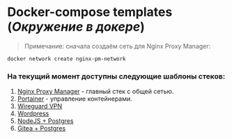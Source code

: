 # Docker-compose templates (*Окружение в докере*)

> Примечание: сначала создаём сеть для Nginx Proxy Manager:

 ``docker network create nginx-pm-network``

### На текущий момент доступны следующие шаблоны стеков:
1. [Nginx Proxy Manager](https://github.com/twent/docker-compose-templates/tree/main/nginx-pm/) - главный стек с общей сетью.
2. [Portainer](https://github.com/twent/docker-compose-templates/tree/main/portainer) - управление контейнерами.
3. [Wireguard VPN](https://github.com/twent/docker-compose-templates/tree/main/wireguard)
4. [Wordpress](https://github.com/twent/docker-compose-templates/tree/main/wordpress/)
5. [NodeJS + Postgres](https://github.com/twent/docker-compose-templates/tree/main/nodejs/)
6. [Gitea + Postgres](https://github.com/twent/docker-compose-templates/tree/main/nodejs/)
